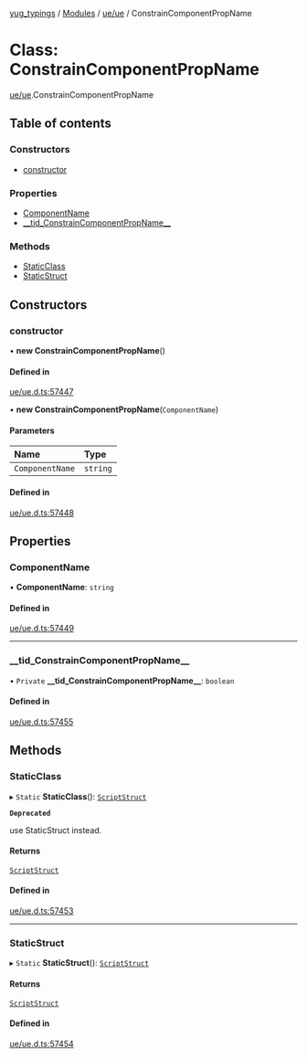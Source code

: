 [yug_typings](../README.md) / [Modules](../modules.md) / [ue/ue](../modules/ue_ue.md) / ConstrainComponentPropName

# Class: ConstrainComponentPropName

[ue/ue](../modules/ue_ue.md).ConstrainComponentPropName

## Table of contents

### Constructors

- [constructor](ue_ue.ConstrainComponentPropName.md#constructor)

### Properties

- [ComponentName](ue_ue.ConstrainComponentPropName.md#componentname)
- [\_\_tid\_ConstrainComponentPropName\_\_](ue_ue.ConstrainComponentPropName.md#__tid_constraincomponentpropname__)

### Methods

- [StaticClass](ue_ue.ConstrainComponentPropName.md#staticclass)
- [StaticStruct](ue_ue.ConstrainComponentPropName.md#staticstruct)

## Constructors

### constructor

• **new ConstrainComponentPropName**()

#### Defined in

[ue/ue.d.ts:57447](https://github.com/YugMetaverse/yug_typings/blob/b7d9b19/ue/ue.d.ts#L57447)

• **new ConstrainComponentPropName**(`ComponentName`)

#### Parameters

| Name | Type |
| :------ | :------ |
| `ComponentName` | `string` |

#### Defined in

[ue/ue.d.ts:57448](https://github.com/YugMetaverse/yug_typings/blob/b7d9b19/ue/ue.d.ts#L57448)

## Properties

### ComponentName

• **ComponentName**: `string`

#### Defined in

[ue/ue.d.ts:57449](https://github.com/YugMetaverse/yug_typings/blob/b7d9b19/ue/ue.d.ts#L57449)

___

### \_\_tid\_ConstrainComponentPropName\_\_

• `Private` **\_\_tid\_ConstrainComponentPropName\_\_**: `boolean`

#### Defined in

[ue/ue.d.ts:57455](https://github.com/YugMetaverse/yug_typings/blob/b7d9b19/ue/ue.d.ts#L57455)

## Methods

### StaticClass

▸ `Static` **StaticClass**(): [`ScriptStruct`](ue_ue.ScriptStruct.md)

**`Deprecated`**

use StaticStruct instead.

#### Returns

[`ScriptStruct`](ue_ue.ScriptStruct.md)

#### Defined in

[ue/ue.d.ts:57453](https://github.com/YugMetaverse/yug_typings/blob/b7d9b19/ue/ue.d.ts#L57453)

___

### StaticStruct

▸ `Static` **StaticStruct**(): [`ScriptStruct`](ue_ue.ScriptStruct.md)

#### Returns

[`ScriptStruct`](ue_ue.ScriptStruct.md)

#### Defined in

[ue/ue.d.ts:57454](https://github.com/YugMetaverse/yug_typings/blob/b7d9b19/ue/ue.d.ts#L57454)
